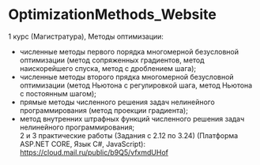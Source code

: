 # OptimizationMethods_Website
1 курс (Магистратура), Методы оптимизации:
- численные методы первого порядка многомерной безусловной оптимизации (метод сопряженных градиентов, метод наискорейшего спуска, метод с дроблением шага);  
- численные методы второго прядка многомерной безусловной оптимизации (метод Ньютона с регулировкой шага, метод Ньютона с постоянным шагом);    
- прямые методы численного решения задач нелинейного программирования (метод проекции градиента);  
- метод внутренних штрафных функций численного решения задач нелинейного программирования;  
2 и 3 практические работы (Задания с 2.12 по 3.24) (Платформа ASP.NET CORE, Язык С#, JavaScript):  
https://cloud.mail.ru/public/b9Q5/vfxmdUHof
